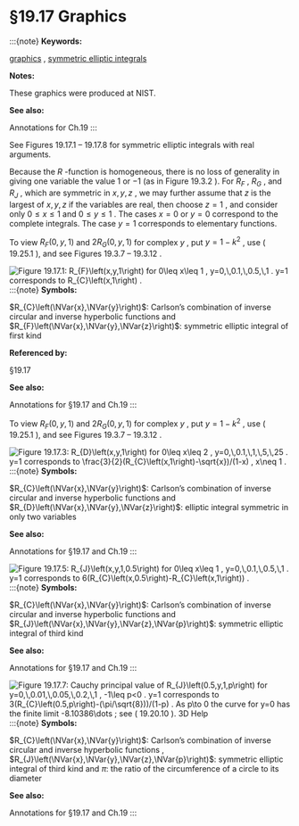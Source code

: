 # §19.17 Graphics

:::{note}
**Keywords:**

[graphics](http://dlmf.nist.gov/search/search?q=graphics) , [symmetric elliptic integrals](http://dlmf.nist.gov/search/search?q=symmetric%20elliptic%20integrals)

**Notes:**

These graphics were produced at NIST.

**See also:**

Annotations for Ch.19
:::

See Figures 19.17.1 – 19.17.8 for symmetric elliptic integrals with real arguments.

Because the $R$ -function is homogeneous, there is no loss of generality in giving one variable the value $1$ or $-1$ (as in Figure 19.3.2 ). For $R_{F}$ , $R_{G}$ , and $R_{J}$ , which are symmetric in $x,y,z$ , we may further assume that $z$ is the largest of $x,y,z$ if the variables are real, then choose $z=1$ , and consider only $0\leq x\leq 1$ and $0\leq y\leq 1$ . The cases $x=0$ or $y=0$ correspond to the complete integrals. The case $y=1$ corresponds to elementary functions.

To view $R_{F}\left(0,y,1\right)$ and $2R_{G}\left(0,y,1\right)$ for complex $y$ , put $y=1-k^{2}$ , use ( 19.25.1 ), and see Figures 19.3.7 – 19.3.12 .

<a id="fig1"></a>

![Figure 19.17.1: $R_{F}\left(x,y,1\right)$ for $0\leq x\leq 1$ , $y=0,\,0.1,\,0.5,\,1$ . $y=1$ corresponds to $R_{C}\left(x,1\right)$ .](../html/19/17/F1.png)
:::{note}
**Symbols:**

$R_{C}\left(\NVar{x},\NVar{y}\right)$: Carlson’s combination of inverse circular and inverse hyperbolic functions and $R_{F}\left(\NVar{x},\NVar{y},\NVar{z}\right)$: symmetric elliptic integral of first kind

**Referenced by:**

§19.17

**See also:**

Annotations for §19.17 and Ch.19
:::

To view $R_{F}\left(0,y,1\right)$ and $2R_{G}\left(0,y,1\right)$ for complex $y$ , put $y=1-k^{2}$ , use ( 19.25.1 ), and see Figures 19.3.7 – 19.3.12 .

<a id="fig2"></a>

![Figure 19.17.3: $R_{D}\left(x,y,1\right)$ for $0\leq x\leq 2$ , $y=0,\,0.1,\,1,\,5,\,25$ . $y=1$ corresponds to $\frac{3}{2}(R_{C}\left(x,1\right)-\sqrt{x})/(1-x)$ , $x\neq 1$ .](../html/19/17/F3.png)
:::{note}
**Symbols:**

$R_{C}\left(\NVar{x},\NVar{y}\right)$: Carlson’s combination of inverse circular and inverse hyperbolic functions and $R_{D}\left(\NVar{x},\NVar{y},\NVar{z}\right)$: elliptic integral symmetric in only two variables

**See also:**

Annotations for §19.17 and Ch.19
:::

<a id="fig3"></a>

![Figure 19.17.5: $R_{J}\left(x,y,1,0.5\right)$ for $0\leq x\leq 1$ , $y=0,\,0.1,\,0.5,\,1$ . $y=1$ corresponds to $6(R_{C}\left(x,0.5\right)-R_{C}\left(x,1\right))$ .](../html/19/17/F5.png)
:::{note}
**Symbols:**

$R_{C}\left(\NVar{x},\NVar{y}\right)$: Carlson’s combination of inverse circular and inverse hyperbolic functions and $R_{J}\left(\NVar{x},\NVar{y},\NVar{z},\NVar{p}\right)$: symmetric elliptic integral of third kind

**See also:**

Annotations for §19.17 and Ch.19
:::

<a id="fig4"></a>

![Figure 19.17.7: Cauchy principal value of $R_{J}\left(0.5,y,1,p\right)$ for $y=0,\,0.01,\,0.05,\,0.2,\,1$ , $-1\leq p<0$ . $y=1$ corresponds to $3(R_{C}\left(0.5,p\right)-(\pi/\sqrt{8}))/(1-p)$ . As $p\to 0$ the curve for $y=0$ has the finite limit $-8.10386\dots$ ; see ( 19.20.10 ). 3D Help](../html/19/17/F7.png)
:::{note}
**Symbols:**

$R_{C}\left(\NVar{x},\NVar{y}\right)$: Carlson’s combination of inverse circular and inverse hyperbolic functions , $R_{J}\left(\NVar{x},\NVar{y},\NVar{z},\NVar{p}\right)$: symmetric elliptic integral of third kind and $\pi$: the ratio of the circumference of a circle to its diameter

**See also:**

Annotations for §19.17 and Ch.19
:::
